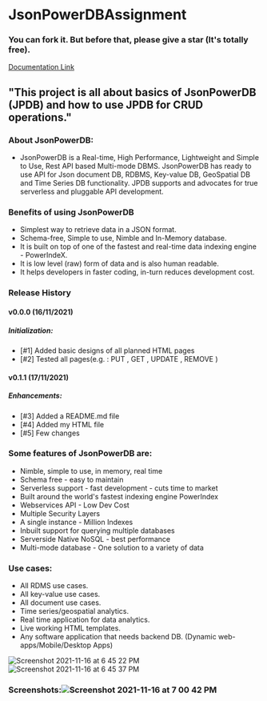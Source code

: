 # JsonPowerDBAssignment
### You can fork it. But before that, please give a star (It's totally free).

[Documentation Link](http://login2explore.com/jpdb/docs.html)
## "This project is all about basics of JsonPowerDB (JPDB) and how to use JPDB for CRUD operations." 

### About JsonPowerDB:

- JsonPowerDB is a Real-time, High Performance, Lightweight and Simple to Use, Rest API based Multi-mode DBMS. JsonPowerDB has ready to use API for Json document DB, RDBMS, Key-value DB, GeoSpatial DB and Time Series DB functionality. JPDB supports and advocates for true serverless and pluggable API development.

### Benefits of using JsonPowerDB

- Simplest way to retrieve data in a JSON format.
- Schema-free, Simple to use, Nimble and In-Memory database.
- It is built on top of one of the fastest and real-time data indexing engine - PowerIndeX.
- It is low level (raw) form of data and is also human readable.
- It helps developers in faster coding, in-turn reduces development cost.

### Release History
#### v0.0.0 (16/11/2021)
##### Initialization:
- [#1] Added basic designs of all planned HTML pages
- [#2] Tested all pages(e.g. : PUT , GET , UPDATE , REMOVE )

#### v0.1.1 (17/11/2021)
##### Enhancements:
- [#3] Added a README.md file
- [#4] Added my HTML file 
- [#5] Few changes

### Some features of JsonPowerDB are:

* Nimble, simple to use, in memory, real time
* Schema free - easy to maintain
* Serverless support - fast development - cuts time to market
* Built around the world's fastest indexing engine PowerIndex
* Webservices API - Low Dev Cost
* Multiple Security Layers
* A single instance - Million Indexes
* Inbuilt support for querying multiple databases
* Serverside Native NoSQL - best performance
* Multi-mode database - One solution to a variety of data

### Use cases:
* All RDMS use cases.
* All key-value use cases.
* All document use cases.
* Time series/geospatial analytics.
* Real time application for data analytics.
* Live working HTML templates.
* Any software application that needs backend DB. (Dynamic web-apps/Mobile/Desktop Apps)

![Screenshot 2021-11-16 at 6 45 22 PM](https://user-images.githubusercontent.com/92925844/141992074-71285f46-ecdd-46e7-a7f1-4ef0995cd5eb.png)
![Screenshot 2021-11-16 at 6 45 37 PM](https://user-images.githubusercontent.com/92925844/141992100-b5235cb7-beae-4712-8685-41a68e49f2fc.png)
### Screenshots:![Screenshot 2021-11-16 at 7 00 42 PM](https://user-images.githubusercontent.com/92925844/141994449-50f0df85-7a99-4e27-9b60-9c474869b0c4.png)
